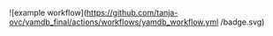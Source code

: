 ![example workflow](https://github.com/tanja-ovc/yamdb_final/actions/workflows/yamdb_workflow.yml
/badge.svg)